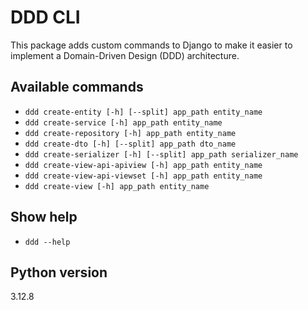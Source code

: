 # DDD CLI

This package adds custom commands to Django to make it easier to implement a Domain-Driven Design (DDD) architecture.

## Available commands

- `ddd create-entity [-h] [--split] app_path entity_name`
- `ddd create-service [-h] app_path entity_name`
- `ddd create-repository [-h] app_path entity_name`
- `ddd create-dto [-h] [--split] app_path dto_name`
- `ddd create-serializer [-h] [--split] app_path serializer_name`
- `ddd create-view-api-apiview [-h] app_path entity_name`
- `ddd create-view-api-viewset [-h] app_path entity_name`
- `ddd create-view [-h] app_path entity_name`

## Show help
- `ddd --help`

## Python version
3.12.8